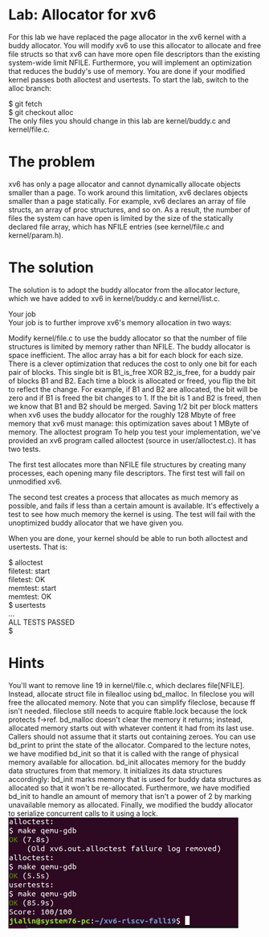 # Lab: Allocator for xv6
For this lab we have replaced the page allocator in the xv6 kernel with a buddy allocator. You will modify xv6 to use this allocator to allocate and free file structs so that xv6 can have more open file descriptors than the existing system-wide limit NFILE. Furthermore, you will implement an optimization that reduces the buddy's use of memory. You are done if your modified kernel passes both alloctest and usertests.
To start the lab, switch to the alloc branch: <br />

  $ git fetch <br />
  $ git checkout alloc <br />
The only files you should change in this lab are kernel/buddy.c and kernel/file.c. <br />

# The problem
xv6 has only a page allocator and cannot dynamically allocate objects smaller than a page. To work around this limitation, xv6 declares objects smaller than a page statically. For example, xv6 declares an array of file structs, an array of proc structures, and so on. As a result, the number of files the system can have open is limited by the size of the statically declared file array, which has NFILE entries (see kernel/file.c and kernel/param.h).

# The solution
The solution is to adopt the buddy allocator from the allocator lecture, which we have added to xv6 in kernel/buddy.c and kernel/list.c. <br />

Your job <br />
Your job is to further improve xv6's memory allocation in two ways: <br />

Modify kernel/file.c to use the buddy allocator so that the number of file structures is limited by memory rather than NFILE.
The buddy allocator is space inefficient. The alloc array has a bit for each block for each size. There is a clever optimization that reduces the cost to only one bit for each pair of blocks. This single bit is B1_is_free XOR B2_is_free, for a buddy pair of blocks B1 and B2. Each time a block is allocated or freed, you flip the bit to reflect the change. For example, if B1 and B2 are allocated, the bit will be zero and if B1 is freed the bit changes to 1. If the bit is 1 and B2 is freed, then we know that B1 and B2 should be merged. Saving 1/2 bit per block matters when xv6 uses the buddy allocator for the roughly 128 Mbyte of free memory that xv6 must manage: this optimization saves about 1 MByte of memory.
The alloctest program
To help you test your implementation, we've provided an xv6 program called alloctest (source in user/alloctest.c). It has two tests. <br />

The first test allocates more than NFILE file structures by creating many processes, each opening many file descriptors. The first test will fail on unmodified xv6. <br />

The second test creates a process that allocates as much memory as possible, and fails if less than a certain amount is available. It's effectively a test to see how much memory the kernel is using. The test will fail with the unoptimized buddy allocator that we have given you. <br />

When you are done, your kernel should be able to run both alloctest and usertests. That is: <br />

$ alloctest <br />
filetest: start <br />
filetest: OK <br />
memtest: start <br />
memtest: OK <br />
$ usertests <br />
... <br />
ALL TESTS PASSED <br />
$ <br />
# Hints
You'll want to remove line 19 in kernel/file.c, which declares file[NFILE]. Instead, allocate struct file in filealloc using bd_malloc. In fileclose you will free the allocated memory. Note that you can simplify fileclose, because ff isn't needed.
fileclose still needs to acquire ftable.lock because the lock protects f->ref.
bd_malloc doesn't clear the memory it returns; instead, allocated memory starts out with whatever content it had from its last use. Callers should not assume that it starts out containing zeroes.
You can use bd_print to print the state of the allocator.
Compared to the lecture notes, we have modified bd_init so that it is called with the range of physical memory available for allocation. bd_init allocates memory for the buddy data structures from that memory. It initializes its data structures accordingly: bd_init marks memory that is used for buddy data structures as allocated so that it won't be re-allocated. Furthermore, we have modified bd_init to handle an amount of memory that isn't a power of 2 by marking unavailable memory as allocated. Finally, we modified the buddy allocator to serialize concurrent calls to it using a lock.
![Test Image 1](result.png)
